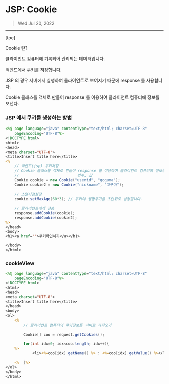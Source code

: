 # JSP: Cookie

> Wed Jul 20, 2022

---

[toc]



Cookie 란?

클라이언트 컴퓨터에 기록되어 관리되는 데이터입니다.



백엔드에서 쿠키를 저장합니다.

JSP 의 경우 서버에서 실행하여 클라이언트로 보여지기 때문에 response 를 사용합니다.

Cookie 클래스를 객체로 만들어 response 를 이용하여 클라이언트 컴퓨터에 정보를 보낸다. 



### JSP 에서 쿠키를 생성하는 방법

```jsp
<%@ page language="java" contentType="text/html; charset=UTF-8"
    pageEncoding="UTF-8"%>
<!DOCTYPE html>
<html>
<head>
<meta charset="UTF-8">
<title>Insert title here</title>
<%
	// 백엔드(jsp) 쿠키저장
	// Cookie 클래스를 객체로 만들어 response 를 이용하여 클라이언트 컴퓨터에 정보를 보낸다. 
	//						    변수, 값
	Cookie cookie = new Cookie("userid", "goguma");
	Cookie cookie2 = new Cookie("nickname", "고구마");
	
	// 소멸시점설정
	cookie.setMaxAge(60*3); // 쿠키의 생명주기를 초단위로 설정합니다.
	
	// 클라이언트에게 전송
	response.addCookie(cookie);
	response.addCookie(cookie2);
%>
</head>
<body>
<h1><a href="">쿠키확인하기</a></h1>

</body>
</html>
```



### cookieView

```jsp
<%@ page language="java" contentType="text/html; charset=UTF-8"
    pageEncoding="UTF-8"%>
<!DOCTYPE html>
<html>
<head>
<meta charset="UTF-8">
<title>Insert title here</title>
</head>
<body>
<ol>
	<%
		// 클라이언트 컴퓨터의 쿠키정보를 서버로 가져오기
		
		Cookie[] coo = request.getCookies();
	
		for(int idx=0; idx<coo.length; idx++){
	%>
			<li><%=coo[idx].getName() %> : <%=coo[idx].getValue() %></li>
		
	<%  }%>
</ol>
</body>
</html>
```

